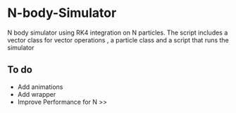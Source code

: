 # N-body-Simulator

N body simulator using RK4 integration on N particles. The script includes a vector class for vector operations , a particle class and a script that runs the simulator

## To do

* Add animations
* Add wrapper
* Improve Performance for N >> 
